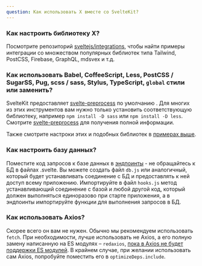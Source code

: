 ```yaml
---
question: Как использовать X вместе со SvelteKit?
---
```


### Как настроить библиотеку X?

Посмотрите репозиторий [sveltejs/integrations](https://github.com/sveltejs/integrations#sveltekit), чтобы найти примеры интеграции со множеством популярных библиотек типа Tailwind, PostCSS, Firebase, GraphQL, mdsvex и т.д.

### Как использовать Babel, CoffeeScript, Less, PostCSS / SugarSS, Pug, scss / sass, Stylus, TypeScript, `global` стили или заменить?

SvelteKit предоставляет [svelte-preprocess](https://github.com/sveltejs/svelte-preprocess) по умолчанию . Для многих из этих инструментов вам нужно только установить соответствующую библиотеку, например `npm install -D sass` или `npm install -D less`. Смотрите [svelte-preprocess](https://github.com/sveltejs/svelte-preprocess) для получения полной информации.

Также смотрите настроки этих и подобных библиотек в [примерах выше](faq#как-использовать-x-вместе-со-sveltekit-как-настроить-библиотеку-x).

### Как настроить базу данных?

Поместите код запросов к базе данных в [эндпоинты](../docs#маршруты-эндпоинты) - не обращайтесь к БД в файлах .svelte. Вы можете создать файл `db.js` или аналогичный, который будет устанавливать соединение с БД и предоставлять к ней доступ всему приложению. Импортируйте в файл `hooks.js` метод устанавливающий соединение с базой и любой другой код, который должен выполняться единоразово при старте приложения, а в эндпоинты импортируйте функции для выполнения запросов в БД.

### Как использовать Axios?

Скорее всего он вам не нужен. Обычно мы рекомендуем использовать `fetch`. При необходимости, лучше использовать не Axios, а его полную замену написанную на ES модулях – `redaxios`, [пока в Axios не будет поддержки ES модулей](https://github.com/axios/axios/issues/1879). В крайнем случае, при желании использовать сам Axios, попробуйте поместить его в `optimizeDeps.include`.
